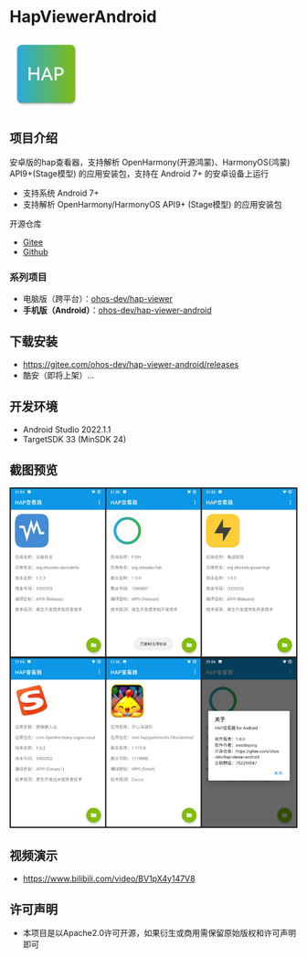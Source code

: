 # HapViewerAndroid

<img src="app/src/main/res/mipmap-xxxhdpi/ic_launcher.webp" width="128px" />

## 项目介绍

安卓版的hap查看器，支持解析 OpenHarmony(开源鸿蒙)、HarmonyOS(鸿蒙) API9+(Stage模型) 的应用安装包，支持在 Android 7+ 的安卓设备上运行

- 支持系统 Android 7+
- 支持解析 OpenHarmony/HarmonyOS API9+ (Stage模型) 的应用安装包

开源仓库

- [Gitee](https://gitee.com/ohos-dev/hap-viewer-android)
- [Github](https://github.com/ohos-dev/hap-viewer-android)

### 系列项目

- 电脑版（跨平台）：[ohos-dev/hap-viewer](https://gitee.com/ohos-dev/hap-viewer)
- **手机版（Android）**：[ohos-dev/hap-viewer-android](https://gitee.com/ohos-dev/hap-viewer-android)

## 下载安装

- https://gitee.com/ohos-dev/hap-viewer-android/releases
- 酷安（即将上架）...

## 开发环境

- Android Studio 2022.1.1
- TargetSDK 33 (MinSDK 24)

## 截图预览

![](screenshot/all.png)

## 视频演示

- https://www.bilibili.com/video/BV1pX4y147V8

## 许可声明

- 本项目是以Apache2.0许可开源，如果衍生或商用需保留原始版权和许可声明即可
